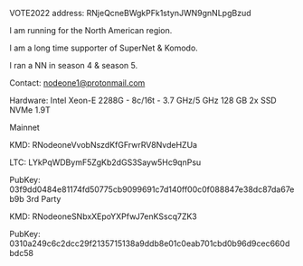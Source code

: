 VOTE2022 address: RNjeQcneBWgkPFk1stynJWN9gnNLpgBzud

I am running for the North American region.

I am a long time supporter of SuperNet & Komodo.

I ran a NN in season 4 & season 5.

Contact: nodeone1@protonmail.com

Hardware: Intel Xeon-E 2288G - 8c/16t - 3.7 GHz/5 GHz	128 GB	2x SSD NVMe 1.9T

Mainnet

KMD: RNodeoneVvobNszdKfGFrwrRV8NvdeHZUa
    
LTC: LYkPqWDBymF5ZgKb2dGS3Sayw5Hc9qnPsu
    
PubKey: 03f9dd0484e81174fd50775cb9099691c7d140ff00c0f088847e38dc87da67eb9b
3rd Party

KMD: RNodeoneSNbxXEpoYXPfwJ7enKSscq7ZK3
    
PubKey: 0310a249c6c2dcc29f2135715138a9ddb8e01c0eab701cbd0b96d9cec660dbdc58
